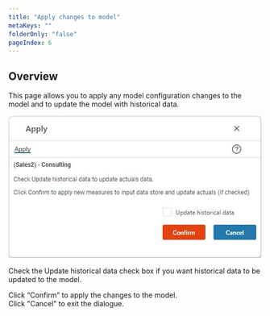 ```yaml
---
title: "Apply changes to model"
metaKeys: ""
folderOnly: "false"
pageIndex: 6
---
```


## Overview
This page allows you to apply any model configuration changes to the model and to update the model with historical data.
<br/>

![](img/apply-model.JPG)

Check the Update historical data check box if you want historical data to be updated to the model.<br/>

Click “Confirm” to apply the changes to the model.<br/>
Click "Cancel" to exit the dialogue.

<br/>
